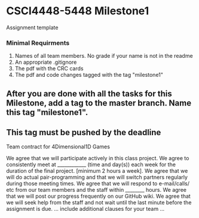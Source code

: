 # CSCI4448-5448 Milestone1
Assignment template
### Minimal Requirments
<ol>
  <li> Names of all team members. No grade if your name is not in the readme</li>
  <li> An appropriate .gitignore</li>
  <li> The pdf with the CRC cards  </li>
   <li>The pdf and code changes tagged with the tag "milestone1" </li>
 </ol>
 
 ## After you are done with all the tasks for this Milestone, add a tag to the master branch. Name this tag "milestone1".
 ## This tag must be pushed by the deadline
   
   
Team contract for 4Dimensional1D Games

 

We agree that we will participate actively in this class project.
We agree to consistently meet at ____________ (time and day(s)) each week for the duration of the final project. [minimum 2 hours a week].
We agree that we will do actual pair-programming and that we will switch partners regularly during those meeting times.
We agree that we will respond to e-mail/calls/ etc from our team members and the staff within ________ hours.
We agree that we will post our progress frequently on our GitHub wiki.
We agree that we will seek help from the staff and not wait until the last minute before the assignment is due.
... include additional clauses for your team ...
